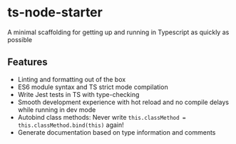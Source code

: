 # ts-node-starter

A minimal scaffolding for getting up and running in Typescript as quickly as possible

## Features

- Linting and formatting out of the box
- ES6 module syntax and TS strict mode compilation
- Write Jest tests in TS with type-checking
- Smooth development experience with hot reload and no compile delays while running in dev mode
- Autobind class methods: Never write `this.classMethod = this.classMethod.bind(this)` again!
- Generate documentation based on type information and comments
